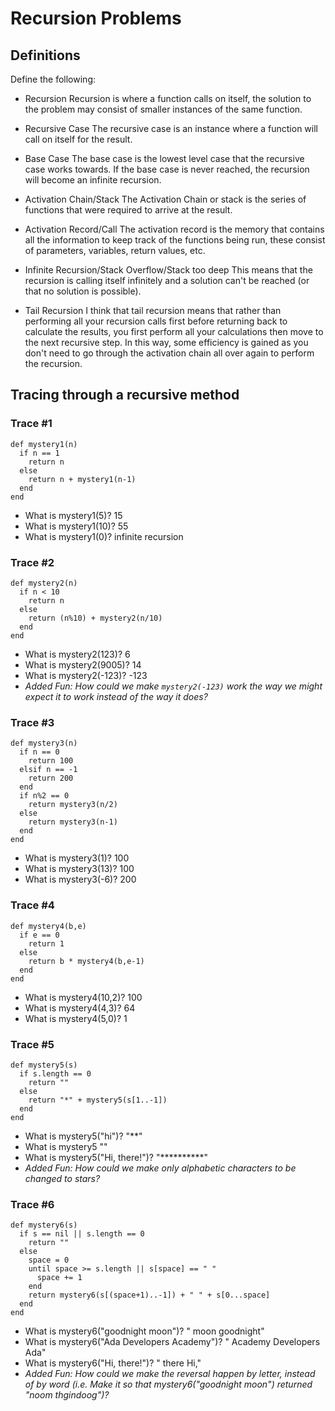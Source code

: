# Recursion Problems

## Definitions
Define the following:

- Recursion
Recursion is where a function calls on itself, the solution to the problem may consist of smaller instances of the same function.

- Recursive Case
The recursive case is an instance where a function will call on itself for the result.
- Base Case
The base case is the lowest level case that the recursive case works towards. If the base case is never reached, the recursion will become an infinite recursion.

- Activation Chain/Stack
The Activation Chain or stack is the series of functions that were required to arrive at the result.

- Activation Record/Call
The activation record is the memory that contains all the information to keep track of the functions being run, these consist of parameters, variables, return values, etc.

- Infinite Recursion/Stack Overflow/Stack too deep
This means that the recursion is calling itself infinitely and a solution can't be reached (or that no solution is possible).

- Tail Recursion
I think that tail recursion means that rather than performing all your recursion calls first before returning back to calculate the results, you first perform all your calculations then move to the next recursive step. In this way, some efficiency is gained as you don't need to go through the activation chain all over again to perform the recursion.

## Tracing through a recursive method

### Trace #1
```
def mystery1(n)
  if n == 1
    return n
  else
    return n + mystery1(n-1)
  end
end
```

- What is mystery1(5)? 15
- What is mystery1(10)? 55
- What is mystery1(0)? infinite recursion

### Trace #2
```
def mystery2(n)
  if n < 10
    return n
  else
    return (n%10) + mystery2(n/10)
  end
end
```

- What is mystery2(123)? 6
- What is mystery2(9005)? 14
- What is mystery2(-123)? -123
- _Added Fun: How could we make `mystery2(-123)` work the way we might expect it to work instead of the way it does?_

### Trace #3
```
def mystery3(n)
  if n == 0
    return 100
  elsif n == -1
    return 200
  end
  if n%2 == 0
    return mystery3(n/2)
  else
    return mystery3(n-1)
  end
end
```

- What is mystery3(1)? 100
- What is mystery3(13)? 100
- What is mystery3(-6)? 200

### Trace #4
```
def mystery4(b,e)
  if e == 0
    return 1
  else
    return b * mystery4(b,e-1)
  end
end
```

- What is mystery4(10,2)? 100
- What is mystery4(4,3)? 64
- What is mystery4(5,0)? 1

### Trace #5
```
def mystery5(s)
  if s.length == 0
    return ""
  else
    return "*" + mystery5(s[1..-1])
  end
end
```

- What is mystery5("hi")? "**"
- What is mystery5 ""
- What is mystery5("Hi, there!")? "**********"
- _Added Fun: How could we make only alphabetic characters to be changed to stars?_

### Trace #6
```
def mystery6(s)
  if s == nil || s.length == 0
    return ""
  else
    space = 0
    until space >= s.length || s[space] == " "
      space += 1
    end
    return mystery6(s[(space+1)..-1]) + " " + s[0...space]
  end
end
```

- What is mystery6("goodnight moon")? " moon goodnight"
- What is mystery6("Ada Developers Academy")? " Academy Developers Ada"
- What is mystery6("Hi, there!")? " there Hi,"
- _Added Fun: How could we make the reversal happen by letter, instead of by word (i.e. Make it so that mystery6("goodnight moon") returned "noom thgindoog")?_
